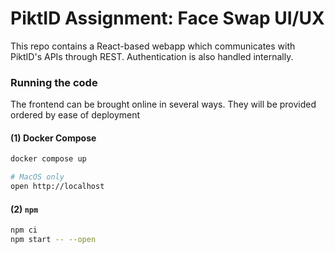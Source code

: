 # PiktID Assignment: Face Swap UI/UX
This repo contains a React-based webapp which communicates with PiktID's APIs through REST. Authentication is also handled internally.

### Running the code
The frontend can be brought online in several ways. They will be provided ordered by ease of deployment

#### (1) Docker Compose
```sh
docker compose up

# MacOS only
open http://localhost
```

#### (2) `npm`
```sh
npm ci
npm start -- --open
```